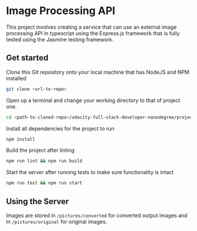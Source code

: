 # Image Processing API

This project involves creating a service that can use an external image processing API in typescript using the Express.js framework that is fully tested using the Jasmine testing framework.

## Get started

Clone this Git repository onto your local machine that has NodeJS and NPM installed

```bash
git clone <url-to-repo>
```

Open up a terminal and change your working directory to that of project one.

```bash
cd <path-to-cloned-repo>/udacity-full-stack-developer-nanodegree/project-one-image-processing-api
```

Install all dependencies for the project to run

```bash
npm install
```

Build the project after linting

```bash
npm run lint && npm run build
```

Start the server after running tests to make sure functionality is intact

```bash
npm run test && npm run start
```

## Using the Server

Images are stored in `/pictures/converted` for converted output images and in `/pictures/original` for original images.
